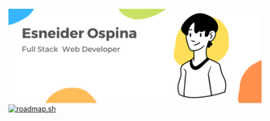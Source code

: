 ![alt text for screen readers](/sneuder.png "sneuder")
[![roadmap.sh](https://api.roadmap.sh/v1-badge/tall/6483973587dba4077124daf4?variant=dark&roadmaps=java%2Cdocker%2Cgolang%2Ctypescript)](https://roadmap.sh)
